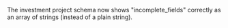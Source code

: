 The investment project schema now shows "incomplete_fields" correctly as an array of strings (instead of a plain string).
